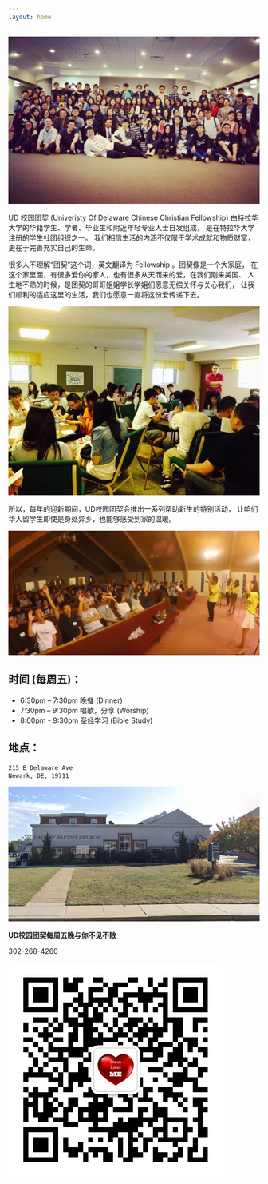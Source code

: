 ```yaml
---
layout: home
---
```


![Header](/assets/img/header.jpg)

UD 校园团契 (Univeristy Of Delaware Chinese Christian Fellowship) 
由特拉华大学的华籍学生、学者、毕业生和附近年轻专业人士自发组成，
是在特拉华大学注册的学生社团组织之一。
我们相信生活的内涵不仅限于学术成就和物质财富，更在于完善充实自己的生命。

很多人不理解“团契”这个词，英文翻译为 Fellowship 。团契像是一个大家庭，
在这个家里面，有很多爱你的家人，也有很多从天而来的爱，在我们刚来美国、
人生地不熟的时候，是团契的哥哥姐姐学长学姐们愿意无偿关怀与关心我们，
让我们顺利的适应这里的生活，我们也愿意一直将这份爱传递下去。

![Fellowship 1](/assets/img/fellowship-1.jpg)

所以，每年的迎新期间，UD校园团契会推出一系列帮助新生的特别活动，
让咱们华人留学生即使是身处异乡，也能够感受到家的温暖。

![Fellowship 2](/assets/img/fellowship-2.jpg)

## 时间 (每周五)：

- 6:30pm – 7:30pm 晚餐 (Dinner)
- 7:30pm – 9:30pm 唱歌，分享 (Worship)
- 8:00pm - 9:30pm 圣经学习 (Bible Study)

## 地点：

```
215 E Delaware Ave
Newark, DE, 19711 
```

![Church](/assets/img/church.jpg)


**UD校园团契每周五晚与你不见不散**

302-268-4260

![Wechat](assets/img/wechat.jpg)
